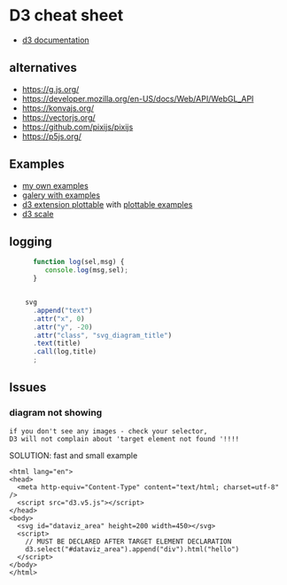 # D3 cheat sheet
* [d3 documentation](https://d3-wiki.readthedocs.io/)

## alternatives
* https://g.js.org/
* https://developer.mozilla.org/en-US/docs/Web/API/WebGL_API
* https://konvajs.org/
* https://vectorjs.org/
* https://github.com/pixijs/pixijs
* https://p5js.org/

## Examples
* [my own examples](https://github.com/cherkavi/javascripting/tree/master/d3)
* [galery with examples](https://github.com/d3/d3/wiki/Gallery)
* [d3 extension plottable](https://github.com/palantir/plottable) with [plottable examples](http://plottablejs.org/examples/)
* [d3 scale](https://github.com/d3/d3-scale)

## logging
```js
      function log(sel,msg) {
         console.log(msg,sel);
      }


    svg
      .append("text")
      .attr("x", 0)
      .attr("y", -20)
      .attr("class", "svg_diagram_title")
      .text(title)
      .call(log,title)
      ;

```

## Issues
###  diagram not showing
```
if you don't see any images - check your selector, 
D3 will not complain about 'target element not found '!!!!
```
SOLUTION: fast and small example
```
<html lang="en">
<head>
  <meta http-equiv="Content-Type" content="text/html; charset=utf-8" />
  <script src="d3.v5.js"></script>
</head>
<body>
  <svg id="dataviz_area" height=200 width=450></svg>
  <script>
    // MUST BE DECLARED AFTER TARGET ELEMENT DECLARATION
    d3.select("#dataviz_area").append("div").html("hello")
  </script>
</body>
</html>
```
